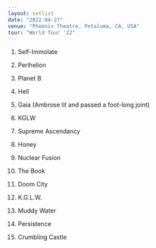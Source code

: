 ```yaml
---
layout: setlist
date: "2022-04-27"
venue: "Phoenix Theatre, Petaluma, CA, USA"
tour: "World Tour '22"
---
```



 1. Self-Immolate

 2. Perihelion

 3. Planet B

 4. Hell

 5. Gaia
    (Ambrose lit and passed a foot-long joint)

 6. KGLW

 7. Supreme Ascendancy

 8. Honey

 9. Nuclear Fusion

10. The Book

11. Doom City

12. K.G.L.W.

13. Muddy Water

14. Persistence

15. Crumbling Castle
